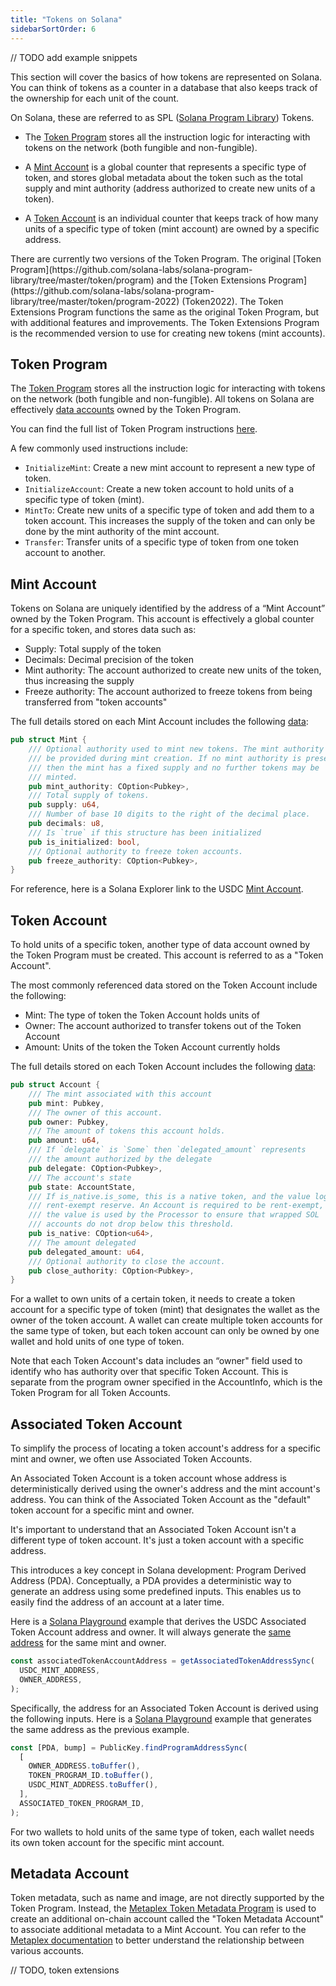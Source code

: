 ```yaml
---
title: "Tokens on Solana"
sidebarSortOrder: 6
---
```


// TODO add example snippets

This section will cover the basics of how tokens are represented on Solana. You
can think of tokens as a counter in a database that also keeps track of the
ownership for each unit of the count.

On Solana, these are referred to as SPL
([Solana Program Library](https://github.com/solana-labs/solana-program-library))
Tokens.

- The [Token Program](/docs/core/tokens#token-program) stores all the
  instruction logic for interacting with tokens on the network (both fungible
  and non-fungible).

- A [Mint Account](/docs/core/tokens#mint-account) is a global counter that
  represents a specific type of token, and stores global metadata about the
  token such as the total supply and mint authority (address authorized to
  create new units of a token).

- A [Token Account](/docs/core/tokens#token-account) is an individual counter
  that keeps track of how many units of a specific type of token (mint account)
  are owned by a specific address.

<Callout>
  There are currently two versions of the Token Program. The original [Token Program](https://github.com/solana-labs/solana-program-library/tree/master/token/program) and the [Token Extensions Program](https://github.com/solana-labs/solana-program-library/tree/master/token/program-2022) (Token2022). The Token Extensions
  Program functions the same as the original Token Program, but with additional
  features and improvements. The Token Extensions Program is the recommended
  version to use for creating new tokens (mint accounts).
</Callout>

## Token Program

The
[Token Program](https://github.com/solana-labs/solana-program-library/tree/master/token/program)
stores all the instruction logic for interacting with tokens on the network
(both fungible and non-fungible). All tokens on Solana are effectively
[data accounts](/docs/core/accounts#data-account) owned by the Token Program.

You can find the full list of Token Program instructions
[here](https://github.com/solana-labs/solana-program-library/blob/master/token/program/src/instruction.rs).

<Embed url="https://whimsical.com/embed/AHn74Sp4pqkXHXNBtbjrTh" />

A few commonly used instructions include:

- `InitializeMint`: Create a new mint account to represent a new type of token.
- `InitializeAccount`: Create a new token account to hold units of a specific
  type of token (mint).
- `MintTo`: Create new units of a specific type of token and add them to a token
  account. This increases the supply of the token and can only be done by the
  mint authority of the mint account.
- `Transfer`: Transfer units of a specific type of token from one token account
  to another.

## Mint Account

Tokens on Solana are uniquely identified by the address of a “Mint Account”
owned by the Token Program. This account is effectively a global counter for a
specific token, and stores data such as:

- Supply: Total supply of the token
- Decimals: Decimal precision of the token
- Mint authority: The account authorized to create new units of the token, thus
  increasing the supply
- Freeze authority: The account authorized to freeze tokens from being
  transferred from "token accounts"

<Embed url="https://whimsical.com/embed/LmYb3G5V84gDB6vR6nRRcN" />

The full details stored on each Mint Account includes the following
[data](https://github.com/solana-labs/solana-program-library/blob/master/token/program/src/state.rs#L18-L32):

```rust
pub struct Mint {
    /// Optional authority used to mint new tokens. The mint authority may only
    /// be provided during mint creation. If no mint authority is present
    /// then the mint has a fixed supply and no further tokens may be
    /// minted.
    pub mint_authority: COption<Pubkey>,
    /// Total supply of tokens.
    pub supply: u64,
    /// Number of base 10 digits to the right of the decimal place.
    pub decimals: u8,
    /// Is `true` if this structure has been initialized
    pub is_initialized: bool,
    /// Optional authority to freeze token accounts.
    pub freeze_authority: COption<Pubkey>,
}
```

For reference, here is a Solana Explorer link to the USDC
[Mint Account](https://explorer.solana.com/address/EPjFWdd5AufqSSqeM2qN1xzybapC8G4wEGGkZwyTDt1v).

## Token Account

To hold units of a specific token, another type of data account owned by the
Token Program must be created. This account is referred to as a "Token Account".

The most commonly referenced data stored on the Token Account include the
following:

- Mint: The type of token the Token Account holds units of
- Owner: The account authorized to transfer tokens out of the Token Account
- Amount: Units of the token the Token Account currently holds

<Embed url="https://whimsical.com/embed/SmULNMKR24iH1Dmc6Q3qeF" />

The full details stored on each Token Account includes the following
[data](https://github.com/solana-labs/solana-program-library/blob/master/token/program/src/state.rs#L89-L110):

```rust
pub struct Account {
    /// The mint associated with this account
    pub mint: Pubkey,
    /// The owner of this account.
    pub owner: Pubkey,
    /// The amount of tokens this account holds.
    pub amount: u64,
    /// If `delegate` is `Some` then `delegated_amount` represents
    /// the amount authorized by the delegate
    pub delegate: COption<Pubkey>,
    /// The account's state
    pub state: AccountState,
    /// If is_native.is_some, this is a native token, and the value logs the
    /// rent-exempt reserve. An Account is required to be rent-exempt, so
    /// the value is used by the Processor to ensure that wrapped SOL
    /// accounts do not drop below this threshold.
    pub is_native: COption<u64>,
    /// The amount delegated
    pub delegated_amount: u64,
    /// Optional authority to close the account.
    pub close_authority: COption<Pubkey>,
}
```

For a wallet to own units of a certain token, it needs to create a token account
for a specific type of token (mint) that designates the wallet as the owner of
the token account. A wallet can create multiple token accounts for the same type
of token, but each token account can only be owned by one wallet and hold units
of one type of token.

<Embed url="https://whimsical.com/embed/UAnKuHAUmNhyatCxejr3RB" />

Note that each Token Account's data includes an “owner" field used to identify
who has authority over that specific Token Account. This is separate from the
program owner specified in the AccountInfo, which is the Token Program for all
Token Accounts.

## Associated Token Account

To simplify the process of locating a token account's address for a specific
mint and owner, we often use Associated Token Accounts.

An Associated Token Account is a token account whose address is
deterministically derived using the owner's address and the mint account's
address. You can think of the Associated Token Account as the "default" token
account for a specific mint and owner.

It's important to understand that an Associated Token Account isn't a different
type of token account. It's just a token account with a specific address.

<Embed url="https://whimsical.com/embed/Bypk9To2npcpFoX6JF4Uwg" />

This introduces a key concept in Solana development: Program Derived Address
(PDA). Conceptually, a PDA provides a deterministic way to generate an address
using some predefined inputs. This enables us to easily find the address of an
account at a later time.

Here is a [Solana Playground](https://beta.solpg.io/656a2dd0fb53fa325bfd0c41)
example that derives the USDC Associated Token Account address and owner. It
will always generate the
[same address](https://explorer.solana.com/address/4kokFKCFMxpCpG41yLYkLEqXW8g1WPfCt2NC9KGivY6N)
for the same mint and owner.

```ts
const associatedTokenAccountAddress = getAssociatedTokenAddressSync(
  USDC_MINT_ADDRESS,
  OWNER_ADDRESS,
);
```

Specifically, the address for an Associated Token Account is derived using the
following inputs. Here is a
[Solana Playground](https://beta.solpg.io/656a31d0fb53fa325bfd0c42) example that
generates the same address as the previous example.

```ts
const [PDA, bump] = PublicKey.findProgramAddressSync(
  [
    OWNER_ADDRESS.toBuffer(),
    TOKEN_PROGRAM_ID.toBuffer(),
    USDC_MINT_ADDRESS.toBuffer(),
  ],
  ASSOCIATED_TOKEN_PROGRAM_ID,
);
```

For two wallets to hold units of the same type of token, each wallet needs its
own token account for the specific mint account.

<Embed url="https://whimsical.com/embed/21nYJfYxzfiKgJy7tcELD7" />

## Metadata Account

Token metadata, such as name and image, are not directly supported by the Token
Program. Instead, the
[Metaplex Token Metadata Program](https://github.com/metaplex-foundation/mpl-token-metadata)
is used to create an additional on-chain account called the "Token Metadata
Account" to associate additional metadata to a Mint Account. You can refer to
the
[Metaplex documentation](https://docs.metaplex.com/programs/token-metadata/overview)
to better understand the relationship between various accounts.

// TODO, token extensions
